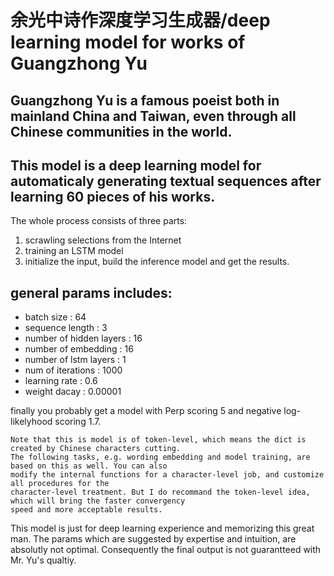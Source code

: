 # 余光中诗作深度学习生成器/deep learning model for works of Guangzhong Yu

## Guangzhong Yu is a famous poeist both in mainland China and Taiwan, even through all Chinese communities in the world.

## This model is a deep learning model for automaticaly generating textual sequences after learning 60 pieces of his works. 
The whole process consists of three parts:
1. scrawling selections from the Internet
2. training an LSTM model
3. initialize the input, build the inference model and get the results.

## general params includes:
* batch size : 64
* sequence length : 3
* number of hidden layers : 16
* number of embedding : 16
* number of lstm layers : 1
* num of iterations : 1000
* learning rate : 0.6
* weight dacay : 0.00001

finally you probably get a model with Perp scoring 5 and negative log-likelyhood scoring 1.7.

```
Note that this is model is of token-level, which means the dict is created by Chinese characters cutting. 
The following tasks, e.g. wording embedding and model training, are based on this as well. You can also 
modify the internal functions for a character-level job, and customize all procedures for the 
character-level treatment. But I do recommand the token-level idea, which will bring the faster convergency 
speed and more acceptable results.
```

This model is just for deep learning experience and memorizing this great man. The params which are suggested by expertise and 
intuition, are absolutly not optimal. Consequently the final output is not guarantteed with Mr. Yu's qualtiy.  

